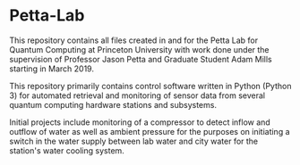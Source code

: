 # Petta-Lab

This repository contains all files created in and for the Petta Lab for Quantum Computing at Princeton University with work done under the supervision of Professor Jason Petta and Graduate Student Adam Mills starting in March 2019.

This repository primarily contains control software written in Python (Python 3) for automated retrieval and monitoring of sensor data from several quantum computing hardware stations and subsystems.

Initial projects include monitoring of a compressor to detect inflow and outflow of water as well as ambient pressure for the purposes on initiating a switch in the water supply between lab water and city water for the station's water cooling system.
